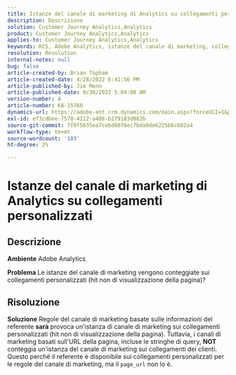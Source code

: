 ```yaml
---
title: Istanze del canale di marketing di Analytics su collegamenti personalizzati
description: Descrizione
solution: Customer Journey Analytics,Analytics
product: Customer Journey Analytics,Analytics
applies-to: Customer Journey Analytics,Analytics
keywords: KCS, Adobe Analytics, istanze del canale di marketing, collegamenti personalizzati, FAQ
resolution: Resolution
internal-notes: null
bug: false
article-created-by: Brian Topham
article-created-date: 4/28/2022 6:41:56 PM
article-published-by: Jim Menn
article-published-date: 9/30/2022 5:04:00 AM
version-number: 4
article-number: KA-15760
dynamics-url: https://adobe-ent.crm.dynamics.com/main.aspx?forceUCI=1&pagetype=entityrecord&etn=knowledgearticle&id=f30e69e0-22c7-ec11-a7b6-0022480a1b03
exl-id: ef3cdbee-7570-4112-a408-b279183d082b
source-git-commit: 7f0f5035ea7cebd60f6ec7bda9de6225b6c602a4
workflow-type: tm+mt
source-wordcount: '103'
ht-degree: 2%

---
```


# Istanze del canale di marketing di Analytics su collegamenti personalizzati

## Descrizione


<b>Ambiente</b>
Adobe Analytics

<b>Problema</b>
Le istanze del canale di marketing vengono conteggiate sui collegamenti personalizzati (hit non di visualizzazione della pagina)?


## Risoluzione


<b>Soluzione</b>
Regole del canale di marketing basate sulle informazioni del referente <b>sarà</b> provoca un&#39;istanza di canale di marketing sui collegamenti personalizzati (hit non di visualizzazione della pagina).
Tuttavia, i canali di marketing basati sull&#39;URL della pagina, incluse le stringhe di query, <b>NOT</b> conteggia un&#39;istanza del canale di marketing sui collegamenti dei clienti.
Questo perché il referente è disponibile sui collegamenti personalizzati per le regole del canale di marketing, ma il `page_url` non lo è.
